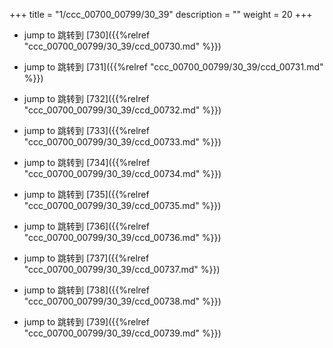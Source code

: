 +++
title = "1/ccc_00700_00799/30_39"
description = ""
weight = 20
+++

* jump to 跳转到 [730]({{%relref "ccc_00700_00799/30_39/ccd_00730.md" %}})

* jump to 跳转到 [731]({{%relref "ccc_00700_00799/30_39/ccd_00731.md" %}})

* jump to 跳转到 [732]({{%relref "ccc_00700_00799/30_39/ccd_00732.md" %}})

* jump to 跳转到 [733]({{%relref "ccc_00700_00799/30_39/ccd_00733.md" %}})

* jump to 跳转到 [734]({{%relref "ccc_00700_00799/30_39/ccd_00734.md" %}})

* jump to 跳转到 [735]({{%relref "ccc_00700_00799/30_39/ccd_00735.md" %}})

* jump to 跳转到 [736]({{%relref "ccc_00700_00799/30_39/ccd_00736.md" %}})

* jump to 跳转到 [737]({{%relref "ccc_00700_00799/30_39/ccd_00737.md" %}})

* jump to 跳转到 [738]({{%relref "ccc_00700_00799/30_39/ccd_00738.md" %}})

* jump to 跳转到 [739]({{%relref "ccc_00700_00799/30_39/ccd_00739.md" %}})

